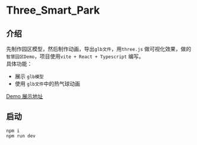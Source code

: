 # Three_Smart_Park

## 介绍

先制作园区模型，然后制作动画，导出`glb文件`，用`three.js` 做可视化效果，做的`智慧园区Demo`，项目使用`vite + React + Typescript` 编写。  
具体功能：

- 展示 `glb模型`
- 使用 `glb文件`中的热气球动画

[Demo 展示地址](https://emiliazhen.github.io/three_smart_park/)

## 启动

```
npm i
npm run dev
```
